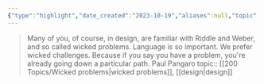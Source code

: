 ```yaml
---
{"type":"highlight","date_created":"2023-10-19","aliases":null,"topic":null,"summary":null,"url":null,"layout":null,"banner":null,"dg-publish":true,"tags":["highlight"],"permalink":"/400-highlights/paul-pangaro-on-wicked-challenges/","dgPassFrontmatter":true,"created":"2023-10-19T10:09:29.000-05:00","updated":"2023-10-19T10:09:29.000-05:00"}
---
```




> Many of you, of course, in design, are familiar with Riddle and Weber, and so called wicked problems. Language is so important. We prefer wicked challenges. Because if you say you have a problem, you're already going down a particular path.
> Paul Pangaro 
topic:: [[200 Topics/Wicked problems\|wicked problems]], [[design\|design]]